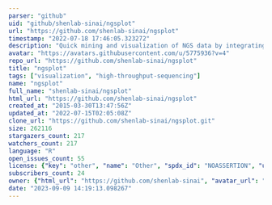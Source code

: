 ```yaml
---
parser: "github"
uid: "github/shenlab-sinai/ngsplot"
url: "https://github.com/shenlab-sinai/ngsplot"
timestamp: "2022-07-18 17:46:05.323272"
description: "Quick mining and visualization of NGS data by integrating genomic databases"
avatar: "https://avatars.githubusercontent.com/u/5775936?v=4"
repo_url: "https://github.com/shenlab-sinai/ngsplot"
title: "ngsplot"
tags: ["visualization", "high-throughput-sequencing"]
name: "ngsplot"
full_name: "shenlab-sinai/ngsplot"
html_url: "https://github.com/shenlab-sinai/ngsplot"
created_at: "2015-03-30T13:47:56Z"
updated_at: "2022-07-15T02:05:08Z"
clone_url: "https://github.com/shenlab-sinai/ngsplot.git"
size: 262116
stargazers_count: 217
watchers_count: 217
language: "R"
open_issues_count: 55
license: {"key": "other", "name": "Other", "spdx_id": "NOASSERTION", "url": null, "node_id": "MDc6TGljZW5zZTA="}
subscribers_count: 24
owner: {"html_url": "https://github.com/shenlab-sinai", "avatar_url": "https://avatars.githubusercontent.com/u/5775936?v=4", "login": "shenlab-sinai", "type": "Organization"}
date: "2023-09-09 14:19:13.098267"
---
```

